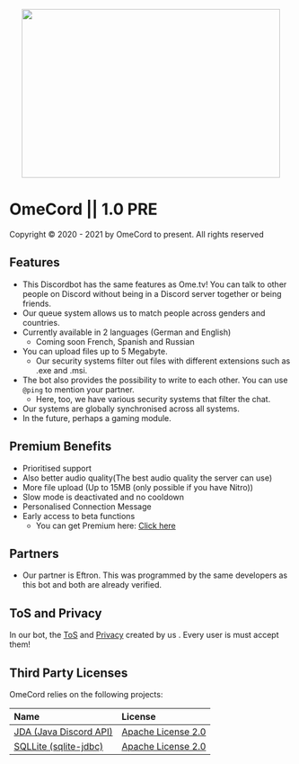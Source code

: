 <p align="center">
  <img width="460" height="300" src="https://cdn.discordapp.com/attachments/839533117479845988/844237955362717706/logo_vertical_1.png">
</p>

# OmeCord || 1.0 PRE
Copyright © 2020 - 2021 by OmeCord to present. All rights reserved

## Features
  - This Discordbot has the same features as Ome.tv! You can talk to other
    people on Discord without being in a Discord server together or being friends.
  - Our queue system allows us to match people across genders and countries.
  - Currently available in 2 languages (German and English) 
    - Coming soon French, Spanish and Russian
  - You can upload files up to 5 Megabyte.
    - Our security systems filter out files with different extensions such as .exe and .msi.
  - The bot also provides the possibility to write to each other. You can use `@ping` to mention your partner.
    - Here, too, we have various security systems that filter the chat.
  - Our systems are globally synchronised across all systems.
  - In the future, perhaps a gaming module.  
  
## Premium Benefits
  - Prioritised support
  - Also better audio quality(The best audio quality the server can use)
  - More file upload (Up to 15MB (only possible if you have Nitro))
  - Slow mode is deactivated and no cooldown
  - Personalised Connection Message
  - Early access to beta functions
    -  You can get Premium here: [Click here](https://www.patreon.com/omecord/creators)

## Partners
  - Our partner is Eftron. This was programmed by the same developers as this bot and both are already verified.

## ToS and Privacy
In our bot, the [ToS](https://github.com/New-Time-Development/OmeCord/blob/docs/tos/terms.md) and [Privacy](https://github.com/New-Time-Development/OmeCord/blob/docs/privacy/privacy.md) created by us . Every user is must  accept them!

## Third Party Licenses
OmeCord relies on the following projects:
  
| Name | License  |
|:---|:---|
| [JDA (Java Discord API)](https://github.com/DV8FromTheWorld/JDA) | [Apache License 2.0](https://github.com/DV8FromTheWorld/JDA/blob/master/LICENSE) |
| [SQLLite (sqlite-jdbc)](https://mvnrepository.com/artifact/org.xerial/sqlite-jdbc) | [Apache License 2.0](http://www.apache.org/licenses/LICENSE-2.0.txt ) |
